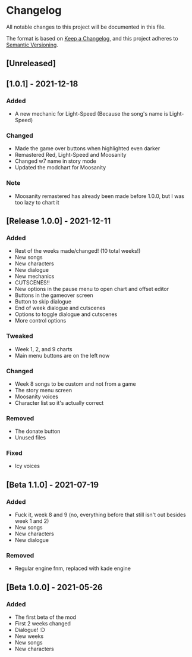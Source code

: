 # Changelog
All notable changes to this project will be documented in this file.

The format is based on [Keep a Changelog](https://keepachangelog.com/en/1.0.0/),
and this project adheres to [Semantic Versioning](https://semver.org/spec/v2.0.0.html).

## [Unreleased]

## [1.0.1] - 2021-12-18
### Added
- A new mechanic for Light-Speed (Because the song's name is Light-Speed)
### Changed
- Made the game over buttons when highlighted even darker
- Remastered Red, Light-Speed and Moosanity
- Changed w7 name in story mode
- Updated the modchart for Moosanity
### Note
- Moosanity remastered has already been made before 1.0.0, but I was too lazy to chart it

## [Release 1.0.0] - 2021-12-11
### Added
- Rest of the weeks made/changed! (10 total weeks!)
- New songs
- New characters
- New dialogue
- New mechanics
- CUTSCENES!!
- New options in the pause menu to open chart and offset editor
- Buttons in the gameover screen
- Button to skip dialogue
- End of week dialogue and cutscenes
- Options to toggle dialogue and cutscenes
- More control options
### Tweaked
- Week 1, 2, and 9 charts
- Main menu buttons are on the left now
### Changed
- Week 8 songs to be custom and not from a game
- The story menu screen
- Moosanity voices
- Character list so it's actually correct
### Removed
- The donate button
- Unused files
### Fixed
- Icy voices

## [Beta 1.1.0] - 2021-07-19
### Added
- Fuck it, week 8 and 9 (no, everything before that still isn't out besides week 1 and 2)
- New songs
- New characters
- New dialogue
### Removed
- Regular engine fnm, replaced with kade engine

## [Beta 1.0.0] - 2021-05-26
### Added
- The first beta of the mod
- First 2 weeks changed
- Dialogue! :D
- New weeks
- New songs
- New characters